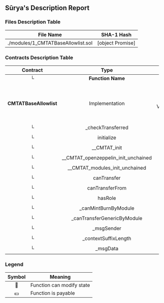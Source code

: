 ## Sūrya's Description Report

### Files Description Table


|  File Name  |  SHA-1 Hash  |
|-------------|--------------|
| ./modules/1_CMTATBaseAllowlist.sol | [object Promise] |


### Contracts Description Table


|  Contract  |         Type        |       Bases      |                  |                 |
|:----------:|:-------------------:|:----------------:|:----------------:|:---------------:|
|     └      |  **Function Name**  |  **Visibility**  |  **Mutability**  |  **Modifiers**  |
||||||
| **CMTATBaseAllowlist** | Implementation | Initializable, ContextUpgradeable, CMTATBaseCommon, ValidationModuleAllowlist, ValidationModuleCore, MetaTxModule |||
| └ | _checkTransferred | Internal 🔒 | 🛑  | |
| └ | initialize | Public ❗️ | 🛑  | initializer |
| └ | __CMTAT_init | Internal 🔒 | 🛑  | onlyInitializing |
| └ | __CMTAT_openzeppelin_init_unchained | Internal 🔒 | 🛑  | onlyInitializing |
| └ | __CMTAT_modules_init_unchained | Internal 🔒 | 🛑  | onlyInitializing |
| └ | canTransfer | Public ❗️ |   |NO❗️ |
| └ | canTransferFrom | Public ❗️ |   |NO❗️ |
| └ | hasRole | Public ❗️ |   |NO❗️ |
| └ | _canMintBurnByModule | Internal 🔒 |   | |
| └ | _canTransferGenericByModule | Internal 🔒 |   | |
| └ | _msgSender | Internal 🔒 |   | |
| └ | _contextSuffixLength | Internal 🔒 |   | |
| └ | _msgData | Internal 🔒 |   | |


### Legend

|  Symbol  |  Meaning  |
|:--------:|-----------|
|    🛑    | Function can modify state |
|    💵    | Function is payable |
